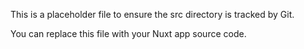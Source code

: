 This is a placeholder file to ensure the src directory is tracked by Git.

You can replace this file with your Nuxt app source code.